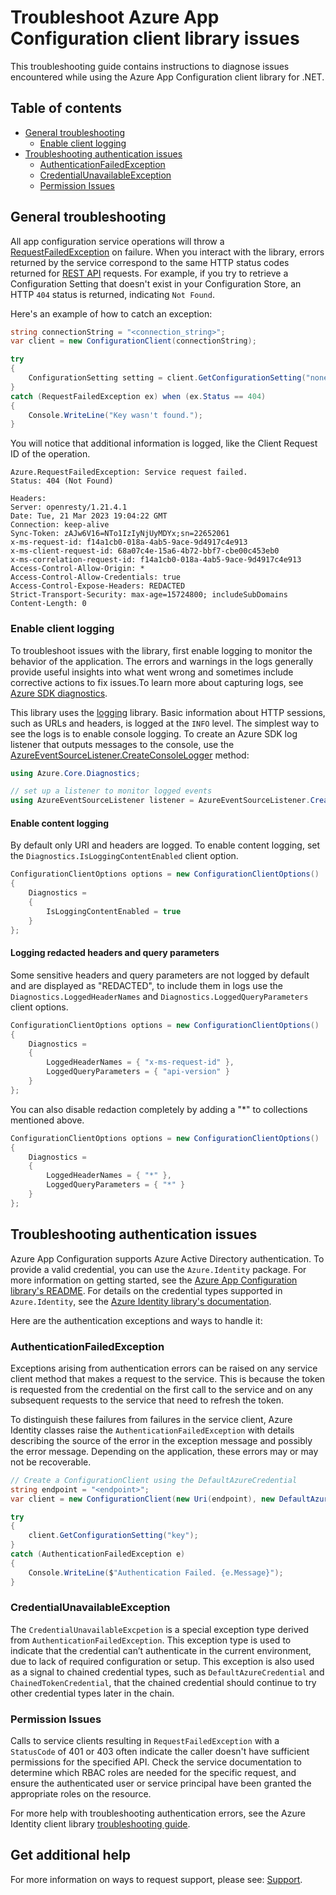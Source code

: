 # Troubleshoot Azure App Configuration client library issues

This troubleshooting guide contains instructions to diagnose issues encountered while using the Azure App Configuration client library for .NET.

## Table of contents

* [General troubleshooting](#general-troubleshooting)
  * [Enable client logging](#enable-client-logging)
* [Troubleshooting authentication issues](#troubleshooting-authentication-issues)
  * [AuthenticationFailedException](#authenticationfailedexception)
  * [CredentialUnavailableException](#credentialunavailableexception)
  * [Permission Issues](#permission-issues)

## General troubleshooting

All app configuration service operations will throw a [RequestFailedException](https://docs.microsoft.com/dotnet/api/azure.requestfailedexception?view=azure-dotnet) on failure. When you interact with the library, errors returned by the service correspond to the same HTTP status codes returned for [REST API](https://learn.microsoft.com/azure/azure-app-configuration/rest-api/) requests. For example, if you try to retrieve a Configuration Setting that doesn't exist in your Configuration Store, an HTTP `404` status is returned, indicating `Not Found`.

Here's an example of how to catch an exception:

```C# Snippet:ThrowNotFoundError
string connectionString = "<connection_string>";
var client = new ConfigurationClient(connectionString);

try
{
    ConfigurationSetting setting = client.GetConfigurationSetting("nonexistent_key");
}
catch (RequestFailedException ex) when (ex.Status == 404)
{
    Console.WriteLine("Key wasn't found.");
}
```

You will notice that additional information is logged, like the Client Request ID of the operation.

```shell
Azure.RequestFailedException: Service request failed.
Status: 404 (Not Found)

Headers:
Server: openresty/1.21.4.1
Date: Tue, 21 Mar 2023 19:04:22 GMT
Connection: keep-alive
Sync-Token: zAJw6V16=NTo1IzIyNjUyMDYx;sn=22652061
x-ms-request-id: f14a1cb0-018a-4ab5-9ace-9d4917c4e913
x-ms-client-request-id: 68a07c4e-15a6-4b72-bbf7-cbe00c453eb0
x-ms-correlation-request-id: f14a1cb0-018a-4ab5-9ace-9d4917c4e913
Access-Control-Allow-Origin: *
Access-Control-Allow-Credentials: true
Access-Control-Expose-Headers: REDACTED
Strict-Transport-Security: max-age=15724800; includeSubDomains
Content-Length: 0
```

### Enable client logging

To troubleshoot issues with the library, first enable logging to monitor the behavior of the application. The errors and warnings in the logs generally provide useful insights into what went wrong and sometimes include corrective actions to fix issues.To learn more about capturing logs, see [Azure SDK diagnostics](https://github.com/Azure/azure-sdk-for-net/blob/main/sdk/core/Azure.Core/samples/Diagnostics.md).

This library uses the [logging](https://docs.microsoft.com/dotnet/azure/sdk/logging) library. Basic information about HTTP sessions, such as URLs and headers, is logged at the `INFO` level. The simplest way to see the logs is to enable console logging. To create an Azure SDK log listener that outputs messages to the console, use the [AzureEventSourceListener.CreateConsoleLogger](https://docs.microsoft.com/dotnet/api/azure.core.diagnostics.azureeventsourcelistener.createconsolelogger?view=azure-dotnet) method:

```csharp
using Azure.Core.Diagnostics;

// set up a listener to monitor logged events
using AzureEventSourceListener listener = AzureEventSourceListener.CreateConsoleLogger();
```

#### Enable content logging

By default only URI and headers are logged. To enable content logging, set the `Diagnostics.IsLoggingContentEnabled` client option. 

``` c#
ConfigurationClientOptions options = new ConfigurationClientOptions()
{
    Diagnostics =
    {
        IsLoggingContentEnabled = true
    }
};
```

#### Logging redacted headers and query parameters

Some sensitive headers and query parameters are not logged by default and are displayed as "REDACTED", to include them in logs use the `Diagnostics.LoggedHeaderNames` and `Diagnostics.LoggedQueryParameters` client options.

``` c#
ConfigurationClientOptions options = new ConfigurationClientOptions()
{
    Diagnostics =
    {
        LoggedHeaderNames = { "x-ms-request-id" },
        LoggedQueryParameters = { "api-version" }
    }
};
```

You can also disable redaction completely by adding a "*" to collections mentioned above.

``` c#
ConfigurationClientOptions options = new ConfigurationClientOptions()
{
    Diagnostics =
    {
        LoggedHeaderNames = { "*" },
        LoggedQueryParameters = { "*" }
    }
};
```

## Troubleshooting authentication issues

Azure App Configuration supports Azure Active Directory authentication. To provide a valid credential, you can use the `Azure.Identity` package. For more information on getting started, see the [Azure App Configuration library's README](https://learn.microsoft.com/dotnet/api/overview/azure/data.appconfiguration-readme?view=azure-dotnet#authenticate-the-client). For details on the credential types supported in `Azure.Identity`, see the [Azure Identity library's documentation](https://docs.microsoft.com/dotnet/api/overview/azure/Identity-readme).

Here are the authentication exceptions and ways to handle it:

### AuthenticationFailedException

Exceptions arising from authentication errors can be raised on any service client method that makes a request to the service. This is because the token is requested from the credential on the first call to the service and on any subsequent requests to the service that need to refresh the token. 

To distinguish these failures from failures in the service client, Azure Identity classes raise the `AuthenticationFailedException` with details describing the source of the error in the exception message and possibly the error message. Depending on the application, these errors may or may not be recoverable.

```C# Snippet:ThrowAuthenticationError
// Create a ConfigurationClient using the DefaultAzureCredential
string endpoint = "<endpoint>";
var client = new ConfigurationClient(new Uri(endpoint), new DefaultAzureCredential());

try
{
    client.GetConfigurationSetting("key");
}
catch (AuthenticationFailedException e)
{
    Console.WriteLine($"Authentication Failed. {e.Message}");
}
```

### CredentialUnavailableException

The `CredentialUnavailableExcpetion` is a special exception type derived from `AuthenticationFailedException`. This exception type is used to indicate that the credential can’t authenticate in the current environment, due to lack of required configuration or setup. This exception is also used as a signal to chained credential types, such as `DefaultAzureCredential` and `ChainedTokenCredential`, that the chained credential should continue to try other credential types later in the chain.

### Permission Issues

Calls to service clients resulting in `RequestFailedException` with a `StatusCode` of 401 or 403 often indicate the caller doesn't have sufficient permissions for the specified API. Check the service documentation to determine which RBAC roles are needed for the specific request, and ensure the authenticated user or service principal have been granted the appropriate roles on the resource.

For more help with troubleshooting authentication errors, see the Azure Identity client library [troubleshooting guide](https://github.com/Azure/azure-sdk-for-net/blob/main/sdk/identity/Azure.Identity/TROUBLESHOOTING.md).

## Get additional help

For more information on ways to request support, please see: [Support](https://github.com/Azure/azure-sdk-for-net/blob/main/SUPPORT.md).